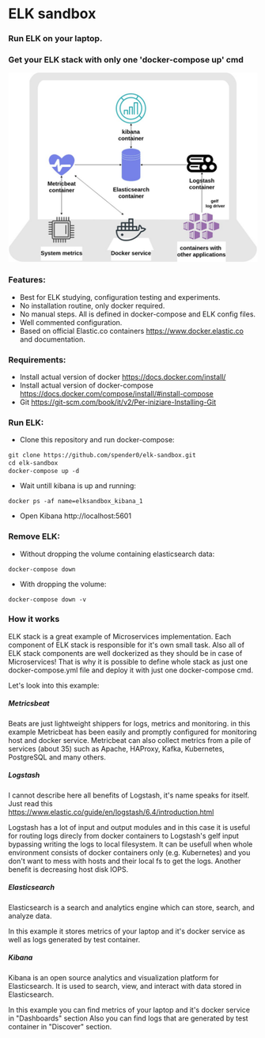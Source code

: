 # ELK sandbox
### Run ELK on your laptop.
### Get your ELK stack with only one 'docker-compose up' cmd
![alt text](https://github.com/spender0/elk-sandbox/raw/master/elk-sandbox.jpg)

### Features:
* Best for ELK studying, configuration testing and experiments.
* No installation routine, only docker required.
* No manual steps. All is defined in docker-compose and ELK config files.
* Well commented configuration. 
* Based on official Elastic.co containers https://www.docker.elastic.co and documentation. 

### Requirements:
* Install actual version of docker https://docs.docker.com/install/
* Install actual version of docker-compose https://docs.docker.com/compose/install/#install-compose
* Git https://git-scm.com/book/it/v2/Per-iniziare-Installing-Git

### Run ELK:
* Clone this repository and run docker-compose:
```
git clone https://github.com/spender0/elk-sandbox.git
cd elk-sandbox
docker-compose up -d
```
* Wait untill kibana is up and running:
```
docker ps -af name=elksandbox_kibana_1
```
* Open Kibana http://localhost:5601

### Remove ELK:
* Without dropping the volume containing elasticsearch data:
```
docker-compose down
```
* With dropping the volume:
```
docker-compose down -v
```

### How it works

ELK stack is a great example of Microservices implementation. Each component of ELK stack is responsible for it's own small task. Also all of ELK stack components are well dockerized as they should be in case of Microservices! That is why it is possible to define whole stack as just one docker-compose.yml file and deploy it with just one docker-compose cmd. 

Let's look into this example:

##### Metricsbeat
Beats are just lightweight shippers for logs, metrics and monitoring. 
in this example Metricbeat has been easily and promptly configured for monitoring host and docker service.
Metricbeat can also collect metrics from a pile of services (about 35) such as Apache, HAProxy, Kafka, Kubernetes, PostgreSQL and many others.  

##### Logstash
I cannot describe here all benefits of Logstash, it's name speaks for itself. Just read this https://www.elastic.co/guide/en/logstash/6.4/introduction.html

Logstash has a lot of input and output modules and in this case it is useful for routing logs direcly from docker containers to Logstash's gelf input bypassing writing the logs to local filesystem. It can be usefull when whole environment consists of docker containers only (e.g. Kubernetes) and you don't want to mess with hosts and their local fs to get the logs. Another benefit is decreasing host disk IOPS.

##### Elasticsearch
Elasticsearch is a search and analytics engine which can store, search, and analyze data.

In this example it stores metrics of your laptop and it's docker service as well as logs generated by test container.
 
##### Kibana
Kibana is an open source analytics and visualization platform for Elasticsearch. It is used to search, view, and interact with data stored in Elasticsearch.

In this example you can find metrics of your laptop and it's docker service in "Dashboards" section
Also you can find logs that are generated by test container in "Discover" section.
